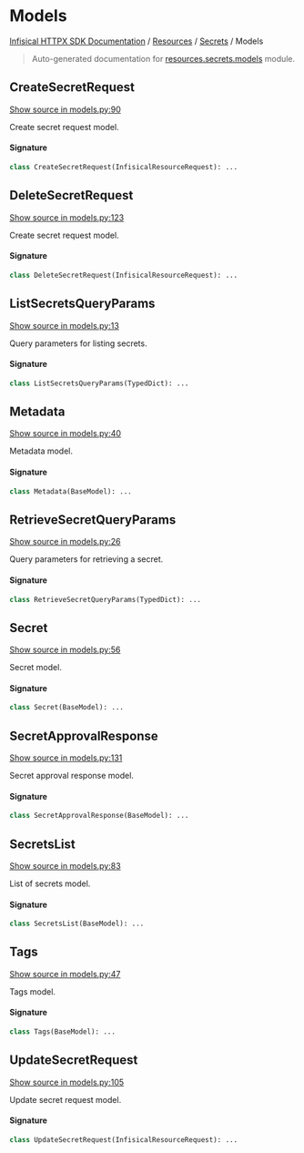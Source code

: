 # Models

[Infisical HTTPX SDK Documentation](../../README.md#infisical-httpx-sdk-documentation) / [Resources](../index.md#resources) / [Secrets](./index.md#secrets) / Models

> Auto-generated documentation for [resources.secrets.models](../../../src/infisical/resources/secrets/models.py) module.

## CreateSecretRequest

[Show source in models.py:90](../../../src/infisical/resources/secrets/models.py#L90)

Create secret request model.

#### Signature

```python
class CreateSecretRequest(InfisicalResourceRequest): ...
```



## DeleteSecretRequest

[Show source in models.py:123](../../../src/infisical/resources/secrets/models.py#L123)

Create secret request model.

#### Signature

```python
class DeleteSecretRequest(InfisicalResourceRequest): ...
```



## ListSecretsQueryParams

[Show source in models.py:13](../../../src/infisical/resources/secrets/models.py#L13)

Query parameters for listing secrets.

#### Signature

```python
class ListSecretsQueryParams(TypedDict): ...
```



## Metadata

[Show source in models.py:40](../../../src/infisical/resources/secrets/models.py#L40)

Metadata model.

#### Signature

```python
class Metadata(BaseModel): ...
```



## RetrieveSecretQueryParams

[Show source in models.py:26](../../../src/infisical/resources/secrets/models.py#L26)

Query parameters for retrieving a secret.

#### Signature

```python
class RetrieveSecretQueryParams(TypedDict): ...
```



## Secret

[Show source in models.py:56](../../../src/infisical/resources/secrets/models.py#L56)

Secret model.

#### Signature

```python
class Secret(BaseModel): ...
```



## SecretApprovalResponse

[Show source in models.py:131](../../../src/infisical/resources/secrets/models.py#L131)

Secret approval response model.

#### Signature

```python
class SecretApprovalResponse(BaseModel): ...
```



## SecretsList

[Show source in models.py:83](../../../src/infisical/resources/secrets/models.py#L83)

List of secrets model.

#### Signature

```python
class SecretsList(BaseModel): ...
```



## Tags

[Show source in models.py:47](../../../src/infisical/resources/secrets/models.py#L47)

Tags model.

#### Signature

```python
class Tags(BaseModel): ...
```



## UpdateSecretRequest

[Show source in models.py:105](../../../src/infisical/resources/secrets/models.py#L105)

Update secret request model.

#### Signature

```python
class UpdateSecretRequest(InfisicalResourceRequest): ...
```
